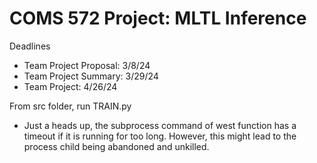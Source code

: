 # COMS 572 Project: MLTL Inference
Deadlines
- Team Project Proposal: 3/8/24
- Team Project Summary: 3/29/24
- Team Project: 4/26/24

From src folder, run TRAIN.py
- Just a heads up, the subprocess command of west function has a timeout if it is running for too long. However, this might lead to the process child being abandoned and unkilled.
